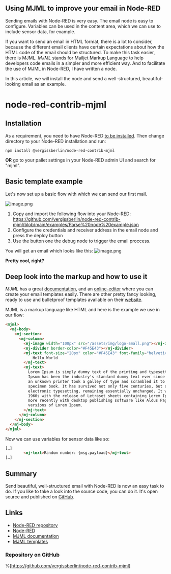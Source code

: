 ## Using MJML to improve your email in Node-RED

Sending emails with Node-RED is very easy. The email node is easy to configure. Variables can be used in the content area, which we can use to include sensor data, for example.

If you want to send an email in HTML format, there is a lot to consider, because the different email clients have certain expectations about how the HTML code of the email should be structured. To make this task easier, there is MJML. *MJML* stands for Mailjet Markup Language to help developers code emails in a simpler and more efficient way. And to facilitate the use of MJML in Node-RED, I have written a node.

In this article, we will install the node and send a well-structured, beautiful-looking email as an example.

# node-red-contrib-mjml

## Installation

As a requirement, you need to have Node-RED [to be installed](https://nodered.org/docs/getting-started/local). Then change directory to your Node-RED installation and run:

```shell
npm install @vergissberlin/node-red-contrib-mjml
```

**OR** go to your pallet settings in your Node-RED admin UI and search for "mjml".


## Basic template example

Let's now set up a basic flow with which we can send our first mail.

![image.png](https://cdn.hashnode.com/res/hashnode/image/upload/v1643238680160/CcKIe9xY6.png)

1. Copy and import the following flow into your Node-RED: https://github.com/vergissberlin/node-red-contrib-mjml/blob/main/examples/Parse%20node%20example.json
2. Configure the credentials and receiver address in the email node and press the deploy button
3. Use the button one the debug node to trigger the email proccess.

You will get an email which looks like this:
![image.png](https://cdn.hashnode.com/res/hashnode/image/upload/v1643239000985/yPBbX5I3f.png)

**Pretty cool, right?**

## Deep look into the markup and how to use it

*MJML* has a great [documentation](https://documentation.mjml.io/), and an [online-editor](https://mjml.io/try-it-live/templates/basic) where you can create your email templates easily. There are other pretty fancy looking, ready to use and bulletproof templates available on their [website](https://mjml.io/templates).

MJML is a markup language like HTML and here is the example we use in our flow:

```html
<mjml>
  <mj-body>
    <mj-section>
      <mj-column>
        <mj-image width="100px" src="/assets/img/logo-small.png"></mj-image>
        <mj-divider border-color="#F45E43"></mj-divider>
        <mj-text font-size="20px" color="#F45E43" font-family="helvetica">
            Hello World
        </mj-text>
        <mj-text>
          Lorem Ipsum is simply dummy text of the printing and typesetting industry. Lorem 
          Ipsum has been the industry's standard dummy text ever since the 1500s, when 
          an unknown printer took a galley of type and scrambled it to make a type 
          specimen book. It has survived not only five centuries, but also the leap into 
          electronic typesetting, remaining essentially unchanged. It was popularised in the 
          1960s with the release of Letraset sheets containing Lorem Ipsum passages, and 
          more recently with desktop publishing software like Aldus PageMaker including 
          versions of Lorem Ipsum.
        </mj-text>
      </mj-column>
    </mj-section>
  </mj-body>
</mjml>
```

Now we can use variables for sensor data like so:

```html
[…]
        <mj-text>Random number: {msg.payload}</mj-text>
[…]
```

## Summary

Send beautiful, well-structured email with Node-RED is now an easy task to do.
If you like to take a look into the source code, you can do it. It's open source and published on [GitHub](https://github.com/vergissberlin/node-red-contrib-mjml/).

## Links

- [Node-RED repository](https://flows.nodered.org/node/@vergissberlin/node-red-contrib-mjml)
- [Node-RED](http://nodered.org/)
- [MJML documentation](https://documentation.mjml.io/)
- [MJML templates](https://mjml.io/templates)

### Repository on GitHub

%[https://github.com/vergissberlin/node-red-contrib-mjml]
